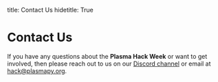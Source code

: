 title: Contact Us
hidetitle: True

# Contact Us

If you have any questions about the **Plasma Hack Week** or want to get involved,
then please reach out to us on our [Discord channel](https://discord.gg/HdsZkp9M35)
or email at <hack@plasmapy.org>.
